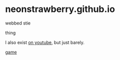 # neonstrawberry.github.io
webbed stie

thing

I also exist [on youtube](https://youtube.com/@neonstrawberry), but just barely.

[game](bulletbox/bulletbox.html)
